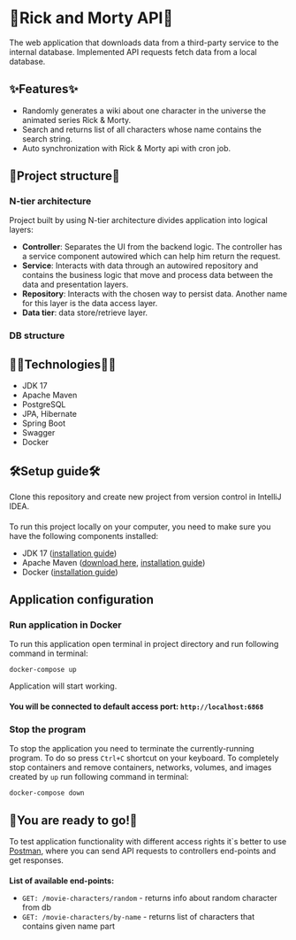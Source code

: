 # 👴Rick and Morty API👦

The web application that downloads data from a third-party service to the internal database.
Implemented API requests fetch data from a local database.
## ✨Features✨
* Randomly generates a wiki about one character in the universe the animated series Rick & Morty.
* Search and returns list of all characters whose name contains the search string.
* Auto synchronization with Rick & Morty api with cron job.

## 🧬Project structure🧬
### N-tier architecture
Project built by using N-tier architecture divides application
into logical layers:
* **Controller**: Separates the UI from the backend logic. The controller has a service component autowired which can help him return the request.
* **Service**: Interacts with data through an autowired repository
  and contains the business logic that move and process data between the data and presentation layers.
* **Repository**: Interacts with the chosen way to persist data. Another name for this layer is the data access layer.
* **Data tier**: data store/retrieve layer.

### DB structure

## 👩‍💻Technologies👩‍💻
* JDK 17
* Apache Maven
* PostgreSQL
* JPA, Hibernate
* Spring Boot
* Swagger
* Docker

## 🛠Setup guide🛠
Clone this repository and create new project from version control in IntelliJ IDEA.
####
To run this project locally on your computer, you need to make sure you have the following components installed:
* JDK 17 ([installation guide](https://docs.oracle.com/en/java/javase/17/install/overview-jdk-installation.html#GUID-8677A77F-231A-40F7-98B9-1FD0B48C346A))
* Apache Maven ([download here](https://maven.apache.org/download.cgi), [installation guide](https://maven.apache.org/install.html))
* Docker ([installation guide](https://docs.docker.com/desktop/install/windows-install/))

## Application configuration
### Run application in Docker
To run this application open terminal in project directory and run following command in terminal:
```
docker-compose up
```
Application will start working.
#### You will be connected to default access port: `http://localhost:6868`
####
### Stop the program
To stop the application you need to terminate the currently-running program.
To do so press `Ctrl+C` shortcut on your keyboard.
To completely stop containers and remove containers, networks,
volumes, and images created by `up` run following command in terminal:
```
docker-compose down
```

## 🚀You are ready to go!🚀
To test application functionality with different access rights
it`s better to use [Postman](https://www.postman.com/downloads/),
where you can send API requests to controllers end-points and get responses.
####
**List of available end-points:**
* `GET: /movie-characters/random` - returns info about random character from db
* `GET: /movie-characters/by-name` - returns list of characters that contains given name part
